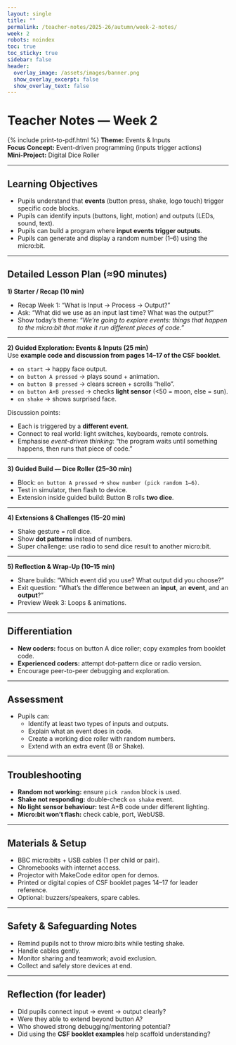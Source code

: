 ```yaml
---
layout: single
title: ""
permalink: /teacher-notes/2025-26/autumn/week-2-notes/
week: 2
robots: noindex
toc: true
toc_sticky: true
sidebar: false
header:
  overlay_image: /assets/images/banner.png
  show_overlay_excerpt: false
  show_overlay_text: false
---
```


# Teacher Notes — Week 2  
{% include print-to-pdf.html %}
**Theme:** Events & Inputs  
**Focus Concept:** Event-driven programming (inputs trigger actions)  
**Mini-Project:** Digital Dice Roller  

---

## Learning Objectives
- Pupils understand that **events** (button press, shake, logo touch) trigger specific code blocks.  
- Pupils can identify inputs (buttons, light, motion) and outputs (LEDs, sound, text).  
- Pupils can build a program where **input events trigger outputs**.  
- Pupils can generate and display a random number (1–6) using the micro:bit.  

---

## Detailed Lesson Plan (≈90 minutes)

**1) Starter / Recap (10 min)**  
- Recap Week 1: “What is Input → Process → Output?”  
- Ask: “What did we use as an input last time? What was the output?”  
- Show today’s theme: *“We’re going to explore events: things that happen to the micro:bit that make it run different pieces of code.”*

---

**2) Guided Exploration: Events & Inputs (25 min)**  
Use **example code and discussion from pages 14–17 of the CSF booklet**.  
- `on start` → happy face output.  
- `on button A pressed` → plays sound + animation.  
- `on button B pressed` → clears screen + scrolls “hello”.  
- `on button A+B pressed` → checks **light sensor** (<50 = moon, else = sun).  
- `on shake` → shows surprised face.  

Discussion points:  
- Each is triggered by a **different event**.  
- Connect to real world: light switches, keyboards, remote controls.  
- Emphasise *event-driven thinking*: “the program waits until something happens, then runs that piece of code.”

---

**3) Guided Build — Dice Roller (25–30 min)**  
- Block: `on button A pressed` → `show number (pick random 1–6)`.  
- Test in simulator, then flash to device.  
- Extension inside guided build: Button B rolls **two dice**.  

---

**4) Extensions & Challenges (15–20 min)**  
- Shake gesture = roll dice.  
- Show **dot patterns** instead of numbers.  
- Super challenge: use radio to send dice result to another micro:bit.  

---

**5) Reflection & Wrap-Up (10–15 min)**  
- Share builds: “Which event did you use? What output did you choose?”  
- Exit question: “What’s the difference between an **input**, an **event**, and an **output**?”  
- Preview Week 3: Loops & animations.

---

## Differentiation
- **New coders:** focus on button A dice roller; copy examples from booklet code.  
- **Experienced coders:** attempt dot-pattern dice or radio version.  
- Encourage peer-to-peer debugging and exploration.

---

## Assessment
- Pupils can:  
  - Identify at least two types of inputs and outputs.  
  - Explain what an event does in code.  
  - Create a working dice roller with random numbers.  
  - Extend with an extra event (B or Shake).

---

## Troubleshooting
- **Random not working:** ensure `pick random` block is used.  
- **Shake not responding:** double-check `on shake` event.  
- **No light sensor behaviour:** test A+B code under different lighting.  
- **Micro:bit won’t flash:** check cable, port, WebUSB.

---

## Materials & Setup
- BBC micro:bits + USB cables (1 per child or pair).  
- Chromebooks with internet access.  
- Projector with MakeCode editor open for demos.  
- Printed or digital copies of CSF booklet pages 14–17 for leader reference.  
- Optional: buzzers/speakers, spare cables.  

---

## Safety & Safeguarding Notes
- Remind pupils not to throw micro:bits while testing shake.  
- Handle cables gently.  
- Monitor sharing and teamwork; avoid exclusion.  
- Collect and safely store devices at end.

---

## Reflection (for leader)
- Did pupils connect input → event → output clearly?  
- Were they able to extend beyond button A?  
- Who showed strong debugging/mentoring potential?  
- Did using the **CSF booklet examples** help scaffold understanding?
